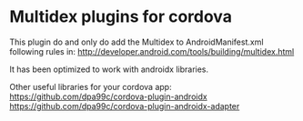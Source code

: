 # Multidex plugins for cordova

This plugin do and only do add the Multidex to AndroidManifest.xml following rules in: http://developer.android.com/tools/building/multidex.html

It has been optimized to work with androidx libraries. 

Other useful libraries for your cordova app:
https://github.com/dpa99c/cordova-plugin-androidx
https://github.com/dpa99c/cordova-plugin-androidx-adapter
